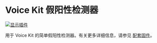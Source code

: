 # Voice Kit 假阳性检测器

[![显示插件](https://my.home-assistant.io/badges/supervisor_addon.svg)](https://my.home-assistant.io/redirect/supervisor_addon/?addon=47701997_voicekit_fpc&repository_url=https%3A%2F%2Fgithub.com%2Frhasspy%2Fhassio-addons)

用于 Voice Kit 的简单假阳性检测器。有关更多详细信息，请参见 [配套固件](https://github.com/rhasspy/voicekit-fpc)。